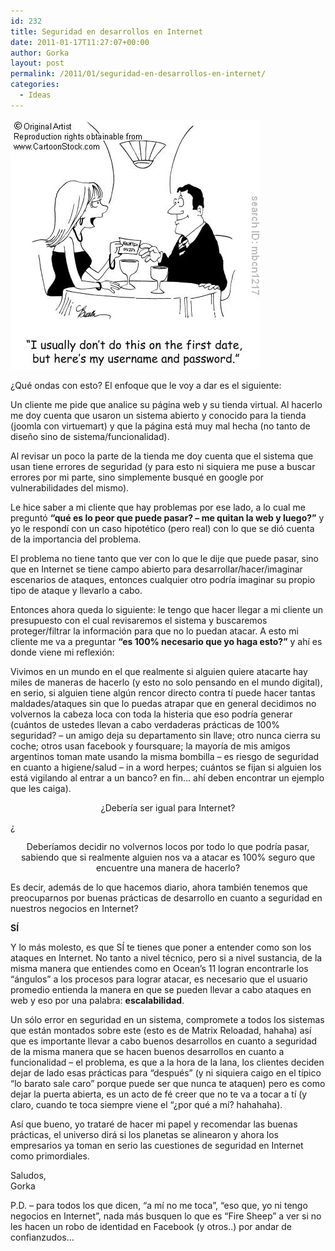```yaml
---
id: 232
title: Seguridad en desarrollos en Internet
date: 2011-01-17T11:27:07+00:00
author: Gorka
layout: post
permalink: /2011/01/seguridad-en-desarrollos-en-internet/
categories:
  - Ideas
---
```

<img style="margin: auto;" src="/wp-content/uploads/2011/01/seguridad.jpg" alt="Seguridad" />

¿Qué ondas con esto? El enfoque que le voy a dar es el siguiente:

Un cliente me pide que analice su página web y su tienda virtual. Al hacerlo me doy cuenta que usaron un sistema abierto y conocido para la tienda (joomla con virtuemart) y que la página está muy mal hecha (no tanto de diseño sino de sistema/funcionalidad).

Al revisar un poco la parte de la tienda me doy cuenta que el sistema que usan tiene errores de seguridad (y para esto ni siquiera me puse a buscar errores por mi parte, sino simplemente busqué en google por vulnerabilidades del mismo).

Le hice saber a mi cliente que hay problemas por ese lado, a lo cual me preguntó **“qué es lo peor que puede pasar? – me quitan la web y luego?”** y yo le respondí con un caso hipotético (pero real) con lo que se dió cuenta de la importancia del problema.

El problema no tiene tanto que ver con lo que le dije que puede pasar, sino que en Internet se tiene campo abierto para desarrollar/hacer/imaginar escenarios de ataques, entonces cualquier otro podría imaginar su propio tipo de ataque y llevarlo a cabo.

Entonces ahora queda lo siguiente: le tengo que hacer llegar a mi cliente un presupuesto con el cual revisaremos el sistema y buscaremos proteger/filtrar la información para que no lo puedan atacar. A esto mi cliente me va a preguntar **“es 100% necesario que yo haga esto?”** y ahí es donde viene mi reflexión:

Vivimos en un mundo en el que realmente si alguien quiere atacarte hay miles de maneras de hacerlo (y esto no solo pensando en el mundo digital), en serio, si alguien tiene algún rencor directo contra tí puede hacer tantas maldades/ataques sin que lo puedas atrapar que en general decidimos no volvernos la cabeza loca con toda la histeria que eso podría generar (cuántos de ustedes llevan a cabo verdaderas prácticas de 100% seguridad? – un amigo deja su departamento sin llave; otro nunca cierra su coche; otros usan facebook y foursquare; la mayoría de mis amigos argentinos toman mate usando la misma bombilla – es riesgo de seguridad en cuanto a higiene/salud – in a word herpes; cuántos se fijan si alguien los está vigilando al entrar a un banco? en fin… ahí deben encontrar un ejemplo que les caiga).

<p style="text-align: center;">¿Debería ser igual para Internet?</p>

¿<p style="text-align: center;">Deberíamos decidir no volvernos locos por todo lo que podría pasar, sabiendo que si realmente alguien nos va a atacar es 100% seguro que encuentre una manera de hacerlo?</p>

Es decir, además de lo que hacemos diario, ahora también tenemos que preocuparnos por buenas prácticas de desarrollo en cuanto a seguridad en nuestros negocios en Internet?

**SÍ**

Y lo más molesto, es que SÍ te tienes que poner a entender como son los ataques en Internet. No tanto a nivel técnico, pero si a nivel sustancia, de la misma manera que entiendes como en Ocean’s 11 logran encontrarle los “ángulos” a los procesos para lograr atacar, es necesario que el usuario promedio entienda la manera en que se pueden llevar a cabo ataques en web y eso por una palabra: **escalabilidad**.

Un sólo error en seguridad en un sistema, compromete a todos los sistemas que están montados sobre este (esto es de Matrix Reloadad, hahaha) así que es importante llevar a cabo buenos desarrollos en cuanto a seguridad de la misma manera que se hacen buenos desarrollos en cuanto a funcionalidad – el problema, es que a la hora de la lana, los clientes deciden dejar de lado esas prácticas para “después” (y ni siquiera caigo en el típico “lo barato sale caro” porque puede ser que nunca te ataquen) pero es como dejar la puerta abierta, es un acto de fé creer que no te va a tocar a tí (y claro, cuando te toca siempre viene el “¿por qué a mí? hahahaha).

Así que bueno, yo trataré de hacer mi papel y recomendar las buenas prácticas, el universo dirá si los planetas se alinearon y ahora los empresarios ya toman en serio las cuestiones de seguridad en Internet como primordiales.

Saludos,<br />
Gorka

P.D. – para todos los que dicen, “a mí no me toca”, “eso que, yo ni tengo negocios en Internet”, nada más busquen lo que es “Fire Sheep” a ver si no les hacen un robo de identidad en Facebook (y otros..)  por andar de confianzudos...
